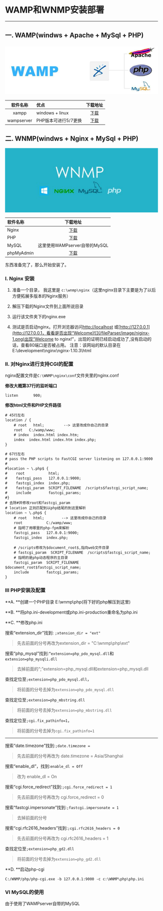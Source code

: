 # WAMP和WNMP安装部署

---

## 一. WAMP\(windws + Apache + MySql + PHP\)

### ![](/fileParser/image/WAMP.png)

| 软件名称 | 优点 | 下载地址 |
| :---: | :--- | :---: |
| xampp | windows + linux | [下载](https://www.apachefriends.org/zh_cn/index.html) |
| wampserver | PHP版本可进行5/7更换 | [下载](http://www.wampserver.com/) |

## 二. WNMP\(windws + Nginx + MySql + PHP\)

![](/fileParser/image/WNMP.png)

| 软件名称 | 下载地址 |
| :--- | :---: |
| Nginx | [下载](http://nginx.org/en/download.html) |
| PHP | [下载](https://windows.php.net/download/) |
| MySQL | 这里使用WAMPserver自带的MySQL |
| phpMyAdmin | [下载](https://www.phpmyadmin.net/) |

东西准备完了，那么开始安装了。

### I. Nginx 安装

1. 准备一个目录， 我这里是 `c:\wnmp\nginx`（这里nginx目录下主要是为了以后方便拓展多版本的Nginx服务）

2. 解压下载的Nginx文件到上面所说目录

3. 运行该文件夹下的nginx.exe

4. 测试是否启动nginx。打开浏览器访问[http://localhost](http://localhost) 或[http://127.0.0.1](http://127.0.0.1，看看是否出现“Welcome)![](/fileParser/image/niginx-1.png)出现“Welcome to nginx!”，出现的证明已经启动成功了,没有启动的话，查看80端口是否被占用。   注意：该网站的默认目录在 E:\development\nginx\nginx-1.10.3\html

### II. 对Nginx进行支持CGI的配置

nginx配置文件是`C:\WNMP\nginx\conf`文件夹里的nginx.conf

**修改大概第37行的监听端口**

```
listen       900;
```

**修改html文件和PHP文件路径**

```
# 45行左右
location / {
    # root   html;         --> 这里改成你自己的目录
    root   C:/wamp/www;
    # index  index.html index.htm;
    index  index.html index.htm index.php;
}
```

```
# 67行左右
# pass the PHP scripts to FastCGI server listening on 127.0.0.1:9000
#
#location ~ \.php$ {
#    root           html;
#    fastcgi_pass   127.0.0.1:9000;
#    fastcgi_index  index.php;
#    fastcgi_param  SCRIPT_FILENAME  /scripts$fastcgi_script_name;
#    include        fastcgi_params;
#}
# 去除#并修改root和fastcgi_param
# location 正则匹配到以php结尾的到这里解析
location ~ \.php$ {
    # root   html;        --> 这里改成你自己的目录
    root           C:/wamp/www;
    # 指明了用哪里的php-fpm来解析
    fastcgi_pass   127.0.0.1:9000;
    fastcgi_index  index.php;

    # /scripts修改为$document_root$,指向web文件目录
    # fastcgi_param  SCRIPT_FILENAME  /scripts$fastcgi_script_name;
    # 指明的是php动态程序的主目录
    fastcgi_param  SCRIPT_FILENAME  $document_root$fastcgi_script_name;
    include        fastcgi_params;
}
```

### III PHP安装及配置

**A. **创建一个PHP目录 E:\wnmp\php\(将下好的php解压到这里\)

**B. **将php.ini-development或php.ini-production重命名为php.ini

**C. **修改php.ini

搜索“extension\_dir”找到: `;xtension_dir = "ext"`

> 先去前面的分号再改为extension\_dir = "C:\wnmp\php\ext"

搜索“php\_mysql”找到:`”extension=php_pdo_mysql.dll`和`extension=php_mysqli.dll`

> 去掉前面的“;”extension=php\_mysql.dll和extension=php\_mysqli.dll

查找定位至`;extension=php_pdo_mysql.dll`，

> 将前面的分号去掉为`extension=php_pdo_mysql.dll`

查找定位至`;extension=php_mbstring.dll`

> 将前面的分号去掉为`extension=php_mbstring.dll`

查找定位至`;cgi.fix_pathinfo=1`，

> 将前面的分号去掉为`cgi.fix_pathinfo=1`

---

搜索“date.timezone”找到:`;date.timezone =`

> 先去前面的分号再改为 date.timezone = Asia/Shanghai

搜索“enable\_dl”，找到:`enable_dl = Off`

> 改为 enable\_dl = On

搜索“cgi.force\_redirect”找到:`;cgi.force_redirect = 1`

> 先去前面的分号再改为 cgi.force\_redirect = 0

搜索“fastcgi.impersonate”找到:`;fastcgi.impersonate = 1`

> 去掉前面的分号

搜索“cgi.rfc2616\_headers”找到:`;cgi.rfc2616_headers = 0`

> 先去前面的分号再改为 cgi.rfc2616\_headers = 1

查找定位至`;extension=php_gd2.dll`

> 将前面的分号去掉为`extension=php_gd2.dll`

**D. **启动php-cgi

```
C:/WNMP/php/php-cgi.exe -b 127.0.0.1:9000 -c c:\WNMP\php\php.ini
```

### VI MySQL的使用

由于使用了WAMPserver自带的MySQL

|  |
| :--- |




